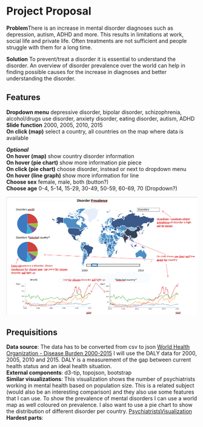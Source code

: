# Project Proposal

**Problem**There is an increase in mental disorder diagnoses such as depression, autism, ADHD 
and more. This results in limitations at work, social life and private life. Often 
treatments are not sufficient and people struggle with them for a long time.  

**Solution** To prevent/treat a disorder it is essential to understand the disorder. An
overview of disorder prevalence over the world can help in finding possible
causes for the increase in diagnoses and better understanding the disorder.

## Features 
**Dropdown menu** depressive disorder, bipolar disorder, schizophrenia, alcohol/drugs
use disorder, anxiety disorder, eating disorder, autism, ADHD  
**Slide function** 2000, 2005, 2010, 2015  
**On click (map)** select a country, all countries on the map where data is available

***Optional***  
**On hover (map)** show country disorder information  
**On hover (pie chart)** show more information pie piece  
**On click (pie chart)** choose disorder, instead or next to dropdown menu  
**On hover (line graph)** show more information for line  
**Choose sex** female, male, both (button?)  
**Choose age** 0-4, 5-14, 15-29, 30-49, 50-59, 60-69, 70 (Dropdown?)  

![image](/ProjectProposal.png)

## Prequisitions
**Data source**: The data has to be converted from csv to json
[World Health Organization - Disease Burden 2000-2015](http://www.who.int/healthinfo/global_burden_disease/estimates/en/index2.html)
I will use the DALY data for 2000, 2005, 2010 and 2015. DALY is a measurement of
the gap between current health status and an ideal health situation.  
**External components**: d3-tip, topojson, bootstrap  
**Similar visualizations**: This visualization shows the number of psychiatrists
working in mental health based on population size. This is a related subject (would
also be an interesting comparison) and they also use some features that I can use.
To show the prevalence of mental disorders I can use a world map as well coloured
on prevalence. I also want to use a pie chart to show the distribution of different
disorder per country. [PsychiatristsVisualization](http://gamapserver.who.int/gho/interactive_charts/mental_health/psychiatrists_nurses/atlas.html)  
**Hardest parts**:
